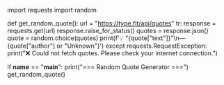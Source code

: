 import requests
import random

def get_random_quote():
    url = "https://type.fit/api/quotes"
    tr:
        response = requests.get(url)
        response.raise_for_status()
        quotes = response.json()
        quote = random.choice(quotes)
        print(f'💡 "{quote["text"]}"\n— {quote["author"] or "Unknown"}')
    except requests.RequestException:
        print("❌ Could not fetch quotes. Please check your internet connection.")

if __name__ == "__main__":
    print("=== Random Quote Generator ===")
    get_random_quote()

